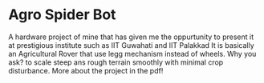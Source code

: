 # Agro Spider Bot
A hardware project of mine that has given me the oppurtunity to present it at prestigious institute such as IIT Guwahati and IIT Palakkad
It is basically an Agricultural Rover that use legg mechanism instead of wheels.
Why you ask? to scale steep ans rough terrain smoothly with minimal crop disturbance.
More about the project in the pdf!
